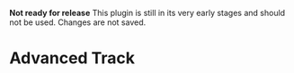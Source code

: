 **Not ready for release** This plugin is still in its very early stages and should not be used. Changes are not saved.

# Advanced Track
